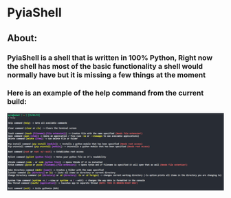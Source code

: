 # PyiaShell
## About:
### PyiaShell is a shell that is written in 100% Python, Right now the shell has most of the basic functionality a shell would normally have but it is missing a few things at the moment
### Here is an example of the help command from the current build:
![Help Command](https://github.com/Gusic06/PyiaShell/blob/dev/demo_pictures/demo1.png)
